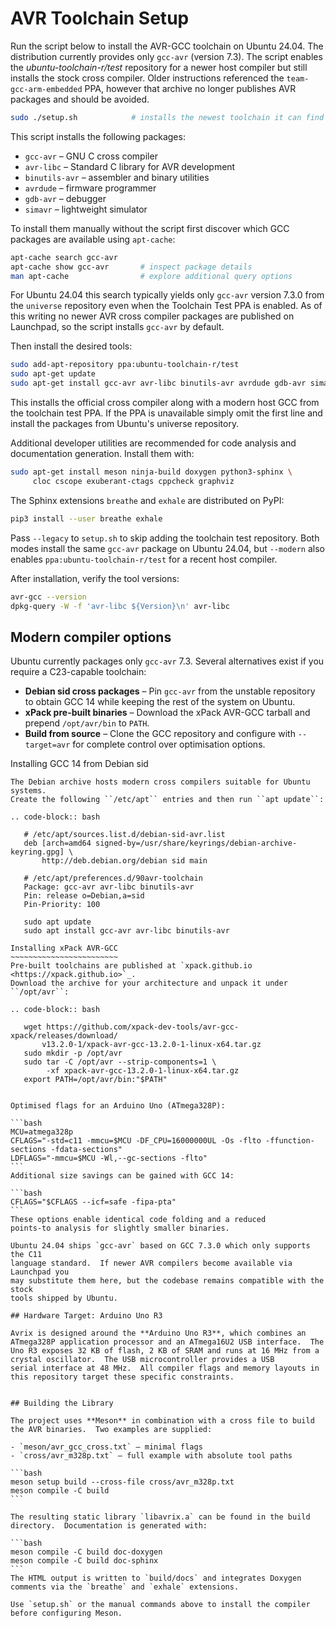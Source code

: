 # AVR Toolchain Setup

Run the script below to install the AVR-GCC toolchain on Ubuntu 24.04.
The distribution currently provides only `gcc-avr` (version 7.3).  The script
enables the *ubuntu-toolchain-r/test* repository for a newer host compiler but
still installs the stock cross compiler.  Older instructions referenced the
`team-gcc-arm-embedded` PPA, however that archive no longer publishes AVR
packages and should be avoided.

```bash
sudo ./setup.sh            # installs the newest toolchain it can find
```
This script installs the following packages:

- `gcc-avr` – GNU C cross compiler
- `avr-libc` – Standard C library for AVR development
- `binutils-avr` – assembler and binary utilities
- `avrdude` – firmware programmer
- `gdb-avr` – debugger
- `simavr` – lightweight simulator

To install them manually without the script first discover which GCC
packages are available using `apt-cache`:

```bash
apt-cache search gcc-avr
apt-cache show gcc-avr       # inspect package details
man apt-cache                # explore additional query options
```

For Ubuntu 24.04 this search typically yields only ``gcc-avr`` version
7.3.0 from the ``universe`` repository even when the Toolchain Test PPA
is enabled.  As of this writing no newer AVR cross compiler packages are
published on Launchpad, so the script installs ``gcc-avr`` by default.

Then install the desired tools:

```bash
sudo add-apt-repository ppa:ubuntu-toolchain-r/test
sudo apt-get update
sudo apt-get install gcc-avr avr-libc binutils-avr avrdude gdb-avr simavr
```
This installs the official cross compiler along with a modern host GCC from the
toolchain test PPA.  If the PPA is unavailable simply omit the first line and
install the packages from Ubuntu's universe repository.

Additional developer utilities are recommended for code analysis and
documentation generation.  Install them with:

```bash
sudo apt-get install meson ninja-build doxygen python3-sphinx \
     cloc cscope exuberant-ctags cppcheck graphviz
```

The Sphinx extensions `breathe` and `exhale` are distributed on PyPI:

```bash
pip3 install --user breathe exhale
```


Pass `--legacy` to `setup.sh` to skip adding the toolchain test repository.
Both modes install the same `gcc-avr` package on Ubuntu 24.04, but `--modern`
also enables `ppa:ubuntu-toolchain-r/test` for a recent host compiler.


After installation, verify the tool versions:


```bash
avr-gcc --version
dpkg-query -W -f 'avr-libc ${Version}\n' avr-libc
```


Modern compiler options
-----------------------
Ubuntu currently packages only ``gcc-avr`` 7.3. Several alternatives exist if you require a C23-capable toolchain:

* **Debian sid cross packages** – Pin ``gcc-avr`` from the unstable repository to obtain GCC 14 while keeping the rest of the system on Ubuntu.
* **xPack pre-built binaries** – Download the xPack AVR-GCC tarball and prepend ``/opt/avr/bin`` to ``PATH``.
* **Build from source** – Clone the GCC repository and configure with ``--target=avr`` for complete control over optimisation options.

Installing GCC 14 from Debian sid
~~~~~~~~~~~~~~~~~~~~~~~~~~~~~~~~~
The Debian archive hosts modern cross compilers suitable for Ubuntu systems.
Create the following ``/etc/apt`` entries and then run ``apt update``:

.. code-block:: bash

   # /etc/apt/sources.list.d/debian-sid-avr.list
   deb [arch=amd64 signed-by=/usr/share/keyrings/debian-archive-keyring.gpg] \
       http://deb.debian.org/debian sid main

   # /etc/apt/preferences.d/90avr-toolchain
   Package: gcc-avr avr-libc binutils-avr
   Pin: release o=Debian,a=sid
   Pin-Priority: 100

   sudo apt update
   sudo apt install gcc-avr avr-libc binutils-avr

Installing xPack AVR-GCC
~~~~~~~~~~~~~~~~~~~~~~~~
Pre-built toolchains are published at `xpack.github.io <https://xpack.github.io>`_.
Download the archive for your architecture and unpack it under ``/opt/avr``:

.. code-block:: bash

   wget https://github.com/xpack-dev-tools/avr-gcc-xpack/releases/download/
       v13.2.0-1/xpack-avr-gcc-13.2.0-1-linux-x64.tar.gz
   sudo mkdir -p /opt/avr
   sudo tar -C /opt/avr --strip-components=1 \
        -xf xpack-avr-gcc-13.2.0-1-linux-x64.tar.gz
   export PATH=/opt/avr/bin:"$PATH"


Optimised flags for an Arduino Uno (ATmega328P):

```bash
MCU=atmega328p
CFLAGS="-std=c11 -mmcu=$MCU -DF_CPU=16000000UL -Os -flto -ffunction-sections -fdata-sections"
LDFLAGS="-mmcu=$MCU -Wl,--gc-sections -flto"
```
Additional size savings can be gained with GCC 14:

```bash
CFLAGS="$CFLAGS --icf=safe -fipa-pta"
```
These options enable identical code folding and a reduced
points-to analysis for slightly smaller binaries.

Ubuntu 24.04 ships `gcc-avr` based on GCC 7.3.0 which only supports the C11
language standard.  If newer AVR compilers become available via Launchpad you
may substitute them here, but the codebase remains compatible with the stock
tools shipped by Ubuntu.

## Hardware Target: Arduino Uno R3

Avrix is designed around the **Arduino Uno R3**, which combines an
ATmega328P application processor and an ATmega16U2 USB interface.  The
Uno R3 exposes 32 KB of flash, 2 KB of SRAM and runs at 16 MHz from a
crystal oscillator.  The USB microcontroller provides a USB
serial interface at 48 MHz.  All compiler flags and memory layouts in
this repository target these specific constraints.


## Building the Library

The project uses **Meson** in combination with a cross file to build
the AVR binaries.  Two examples are supplied:

- `meson/avr_gcc_cross.txt` – minimal flags
- `cross/avr_m328p.txt` – full example with absolute tool paths

```bash
meson setup build --cross-file cross/avr_m328p.txt
meson compile -C build
```

The resulting static library `libavrix.a` can be found in the build
directory.  Documentation is generated with:

```bash
meson compile -C build doc-doxygen
meson compile -C build doc-sphinx
```
The HTML output is written to `build/docs` and integrates Doxygen
comments via the `breathe` and `exhale` extensions.

Use `setup.sh` or the manual commands above to install the compiler
before configuring Meson.
